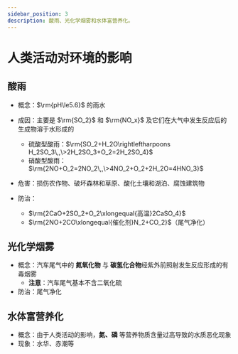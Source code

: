 ```yaml
---
sidebar_position: 3
description: 酸雨、光化学烟雾和水体富营养化。
---
```


# 人类活动对环境的影响

## 酸雨

- 概念：$\rm{pH\le5.6}$ 的雨水

- 成因：主要是 $\rm{SO_2}$ 和 $\rm{NO_x}$ 及它们在大气中发生反应后的生成物溶于水形成的
  - 硫酸型酸雨：$\rm{SO_2+H_2O\rightleftharpoons H_2SO_3\,,\>2H_2SO_3+O_2=2H_2SO_4}$ 
  - 硝酸型酸雨：$\rm{2NO+O_2=2NO_2\,,\>4NO_2+O_2+2H_2O=4HNO_3}$
- 危害：损伤农作物、破坏森林和草原、酸化土壤和湖泊、腐蚀建筑物
- 防治： 
  - $\rm{2CaO+2SO_2+O_2\xlongequal{高温}2CaSO_4}$
  - $\rm{2NO+2CO\xlongequal{催化剂}N_2+CO_2}$（尾气净化）

## 光化学烟雾

- 概念：汽车尾气中的 **氮氧化物** 与 **碳氢化合物**经紫外前照射发生反应形成的有毒烟雾
  - **注意**：汽车尾气基本不含二氧化硫
- 防治：尾气净化

## 水体富营养化

- 概念：由于人类活动的影响，**氮、磷** 等营养物质含量过高导致的水质恶化现象
- 现象：水华、赤潮等
